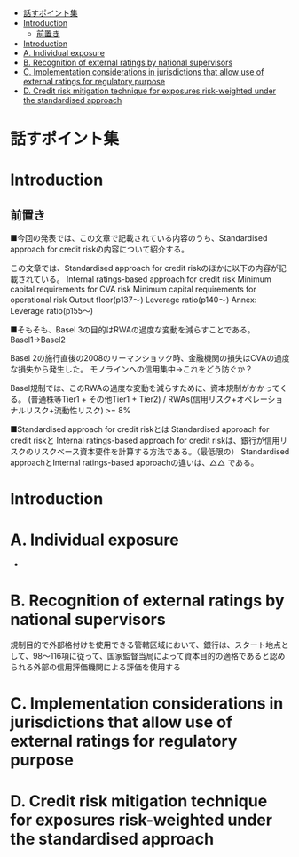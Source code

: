 <!-- TOC -->

- [話すポイント集](#話すポイント集)
- [Introduction](#introduction)
    - [前置き](#前置き)
- [Introduction](#introduction-1)
- [A. Individual exposure](#a-individual-exposure)
- [B. Recognition of external ratings by national supervisors](#b-recognition-of-external-ratings-by-national-supervisors)
- [C. Implementation considerations in jurisdictions that allow use of external ratings for regulatory purpose](#c-implementation-considerations-in-jurisdictions-that-allow-use-of-external-ratings-for-regulatory-purpose)
- [D. Credit risk mitigation technique for exposures risk-weighted under the standardised approach](#d-credit-risk-mitigation-technique-for-exposures-risk-weighted-under-the-standardised-approach)

<!-- /TOC -->


# 話すポイント集

# Introduction
## 前置き
■今回の発表では、この文章で記載されている内容のうち、Standardised approach for credit riskの内容について紹介する。

この文章では、Standardised approach for credit riskのほかに以下の内容が記載されている。
Internal ratings-based approach for credit risk
Minimum capital requirements for CVA risk
Minimum capital requirements for operational risk
Output floor(p137～)
Leverage ratio(p140～)
Annex: Leverage ratio(p155～)


■そもそも、Basel 3の目的はRWAの過度な変動を減らすことである。
Basel1→Basel2

Basel 2の施行直後の2008のリーマンショック時、金融機関の損失はCVAの過度な損失から発生した。
モノラインへの信用集中→これをどう防ぐか？

Basel規制では、このRWAの過度な変動を減らすために、資本規制がかかってくる。
(普通株等Tier1 + その他Tier1 + Tier2) / RWAs(信用リスク+オペレーショナルリスク+流動性リスク) >= 8%

■Standardised approach for credit riskとは
Standardised approach for credit riskと
Internal ratings-based approach for credit riskは、銀行が信用リスクのリスクベース資本要件を計算する方法である。（最低限の）
Standardised approachとInternal ratings-based approachの違いは、△△     である。


# Introduction

# A. Individual exposure
- 

# B. Recognition of external ratings by national supervisors 
規制目的で外部格付けを使用できる管轄区域において、銀行は、スタート地点として、98〜116項に従って、国家監督当局によって資本目的の適格であると認められる外部の信用評価機関による評価を使用する

# C. Implementation considerations in jurisdictions that allow use of external ratings for regulatory purpose


# D. Credit risk mitigation technique for exposures risk-weighted under the standardised approach






